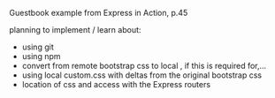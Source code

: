 Guestbook example from Express in Action, p.45

planning to implement / learn about:

- using git
- using npm
- convert from remote bootstrap css to local , if this is required for,...
- using local custom.css with deltas from the original bootstrap css
- location of css and access with the Express routers 
